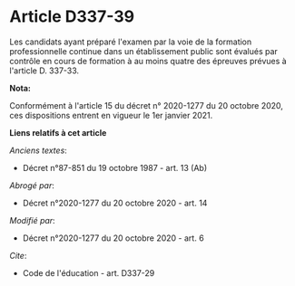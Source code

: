 # Article D337-39

Les candidats ayant préparé l'examen par la voie de la formation professionnelle continue dans un établissement public sont
évalués par contrôle en cours de formation à au moins quatre des épreuves prévues à l'article D. 337-33.

**Nota:**

Conformément à l'article 15 du décret n° 2020-1277 du 20 octobre 2020, ces dispositions entrent en vigueur le 1er janvier
2021.

**Liens relatifs à cet article**

_Anciens textes_:

  - Décret n°87-851 du 19 octobre 1987 - art. 13 (Ab)

_Abrogé par_:

  - Décret n°2020-1277 du 20 octobre 2020 - art. 14

_Modifié par_:

  - Décret n°2020-1277 du 20 octobre 2020 - art. 6

_Cite_:

  - Code de l'éducation - art. D337-29
